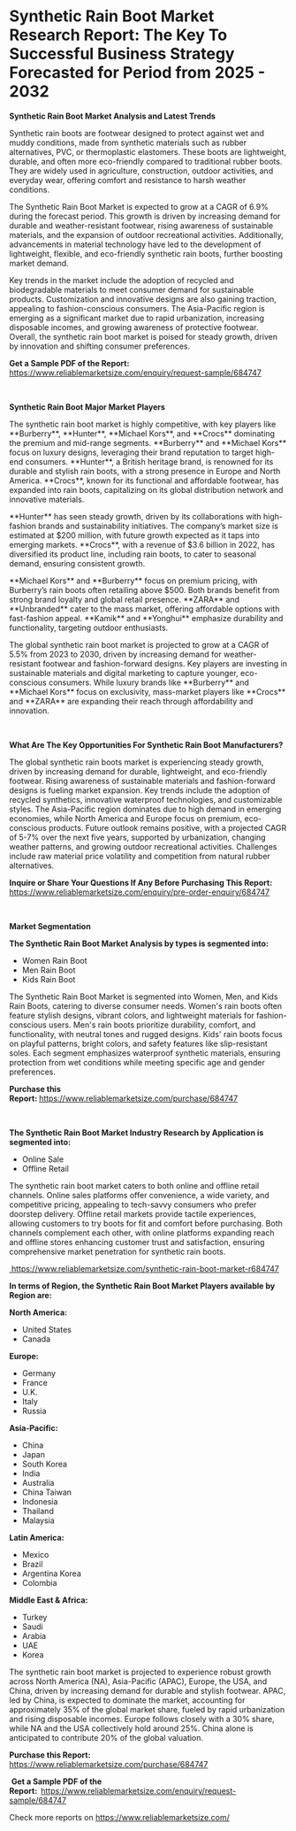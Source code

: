 <p><h1>Synthetic Rain Boot Market Research Report: The Key To Successful Business Strategy Forecasted for Period from 2025 - 2032</h1></p><p><strong>Synthetic Rain Boot Market Analysis and Latest Trends</strong></p>
<p><p>Synthetic rain boots are footwear designed to protect against wet and muddy conditions, made from synthetic materials such as rubber alternatives, PVC, or thermoplastic elastomers. These boots are lightweight, durable, and often more eco-friendly compared to traditional rubber boots. They are widely used in agriculture, construction, outdoor activities, and everyday wear, offering comfort and resistance to harsh weather conditions.</p><p>The Synthetic Rain Boot Market is expected to grow at a CAGR of 6.9% during the forecast period. This growth is driven by increasing demand for durable and weather-resistant footwear, rising awareness of sustainable materials, and the expansion of outdoor recreational activities. Additionally, advancements in material technology have led to the development of lightweight, flexible, and eco-friendly synthetic rain boots, further boosting market demand.</p><p>Key trends in the market include the adoption of recycled and biodegradable materials to meet consumer demand for sustainable products. Customization and innovative designs are also gaining traction, appealing to fashion-conscious consumers. The Asia-Pacific region is emerging as a significant market due to rapid urbanization, increasing disposable incomes, and growing awareness of protective footwear. Overall, the synthetic rain boot market is poised for steady growth, driven by innovation and shifting consumer preferences.</p></p>
<p><strong>Get a Sample PDF of the Report:&nbsp;</strong> <a href="https://www.reliablemarketsize.com/enquiry/request-sample/684747?utm_campaign=1143&utm_medium=2&utm_source=Github&utm_content=ia&utm_term=20012025&utm_id=synthetic-rain-boot">https://www.reliablemarketsize.com/enquiry/request-sample/684747</a></p>
<p>&nbsp;</p>
<p><strong>Synthetic Rain Boot Major Market Players</strong></p>
<p><p>The synthetic rain boot market is highly competitive, with key players like **Burberry**, **Hunter**, **Michael Kors**, and **Crocs** dominating the premium and mid-range segments. **Burberry** and **Michael Kors** focus on luxury designs, leveraging their brand reputation to target high-end consumers. **Hunter**, a British heritage brand, is renowned for its durable and stylish rain boots, with a strong presence in Europe and North America. **Crocs**, known for its functional and affordable footwear, has expanded into rain boots, capitalizing on its global distribution network and innovative materials.</p><p>**Hunter** has seen steady growth, driven by its collaborations with high-fashion brands and sustainability initiatives. The company’s market size is estimated at $200 million, with future growth expected as it taps into emerging markets. **Crocs**, with a revenue of $3.6 billion in 2022, has diversified its product line, including rain boots, to cater to seasonal demand, ensuring consistent growth.</p><p>**Michael Kors** and **Burberry** focus on premium pricing, with Burberry’s rain boots often retailing above $500. Both brands benefit from strong brand loyalty and global retail presence. **ZARA** and **Unbranded** cater to the mass market, offering affordable options with fast-fashion appeal. **Kamik** and **Yonghui** emphasize durability and functionality, targeting outdoor enthusiasts.</p><p>The global synthetic rain boot market is projected to grow at a CAGR of 5.5% from 2023 to 2030, driven by increasing demand for weather-resistant footwear and fashion-forward designs. Key players are investing in sustainable materials and digital marketing to capture younger, eco-conscious consumers. While luxury brands like **Burberry** and **Michael Kors** focus on exclusivity, mass-market players like **Crocs** and **ZARA** are expanding their reach through affordability and innovation.</p></p>
<p>&nbsp;</p>
<p><strong>What Are The Key Opportunities For Synthetic Rain Boot Manufacturers?</strong></p>
<p><p>The global synthetic rain boots market is experiencing steady growth, driven by increasing demand for durable, lightweight, and eco-friendly footwear. Rising awareness of sustainable materials and fashion-forward designs is fueling market expansion. Key trends include the adoption of recycled synthetics, innovative waterproof technologies, and customizable styles. The Asia-Pacific region dominates due to high demand in emerging economies, while North America and Europe focus on premium, eco-conscious products. Future outlook remains positive, with a projected CAGR of 5-7% over the next five years, supported by urbanization, changing weather patterns, and growing outdoor recreational activities. Challenges include raw material price volatility and competition from natural rubber alternatives.</p></p>
<p><strong>Inquire or Share Your Questions If Any Before Purchasing This Report:</strong> <a href="https://www.reliablemarketsize.com/enquiry/pre-order-enquiry/684747?utm_campaign=1143&utm_medium=2&utm_source=Github&utm_content=ia&utm_term=20012025&utm_id=synthetic-rain-boot">https://www.reliablemarketsize.com/enquiry/pre-order-enquiry/684747</a></p>
<p>&nbsp;</p>
<p><strong>Market Segmentation</strong></p>
<p><strong>The Synthetic Rain Boot Market Analysis by types is segmented into:</strong></p>
<p><ul><li>Women Rain Boot</li><li>Men Rain Boot</li><li>Kids Rain Boot</li></ul></p>
<p><p>The Synthetic Rain Boot Market is segmented into Women, Men, and Kids Rain Boots, catering to diverse consumer needs. Women's rain boots often feature stylish designs, vibrant colors, and lightweight materials for fashion-conscious users. Men's rain boots prioritize durability, comfort, and functionality, with neutral tones and rugged designs. Kids' rain boots focus on playful patterns, bright colors, and safety features like slip-resistant soles. Each segment emphasizes waterproof synthetic materials, ensuring protection from wet conditions while meeting specific age and gender preferences.</p></p>
<p><strong>Purchase this Report:&nbsp;</strong><a href="https://www.reliablemarketsize.com/purchase/684747?utm_campaign=1143&utm_medium=2&utm_source=Github&utm_content=ia&utm_term=20012025&utm_id=synthetic-rain-boot">https://www.reliablemarketsize.com/purchase/684747</a></p>
<p>&nbsp;</p>
<p><strong>The Synthetic Rain Boot Market Industry Research by Application is segmented into:</strong></p>
<p><ul><li>Online Sale</li><li>Offline Retail</li></ul></p>
<p><p>The synthetic rain boot market caters to both online and offline retail channels. Online sales platforms offer convenience, a wide variety, and competitive pricing, appealing to tech-savvy consumers who prefer doorstep delivery. Offline retail markets provide tactile experiences, allowing customers to try boots for fit and comfort before purchasing. Both channels complement each other, with online platforms expanding reach and offline stores enhancing customer trust and satisfaction, ensuring comprehensive market penetration for synthetic rain boots.</p></p>
<p><a href="https://www.reliablemarketsize.com/synthetic-rain-boot-market-r684747?utm_campaign=1143&utm_medium=2&utm_source=Github&utm_content=ia&utm_term=20012025&utm_id=synthetic-rain-boot">&nbsp;https://www.reliablemarketsize.com/synthetic-rain-boot-market-r684747</a></p>
<p><strong>In terms of Region, the Synthetic Rain Boot Market Players available by Region are:</strong></p>
<p>
    <p> <strong> North America: </strong>
        <ul>
            <li>United States</li>
            <li>Canada</li>
        </ul>
        </p> 
    <p> <strong> Europe: </strong>
        <ul>
            <li>Germany</li>
            <li>France</li>
            <li>U.K.</li>
            <li>Italy</li>
            <li>Russia</li>
        </ul>
        </p> 
    <p> <strong> Asia-Pacific: </strong>
        <ul>
            <li>China</li>
            <li>Japan</li>
            <li>South Korea</li>
            <li>India</li>
            <li>Australia</li>
            <li>China Taiwan</li>
            <li>Indonesia</li>
            <li>Thailand</li>
            <li>Malaysia</li>
        </ul>
        </p> 
    <p> <strong> Latin America: </strong>
        <ul>
            <li>Mexico</li>
            <li>Brazil</li>
            <li>Argentina Korea</li>
            <li>Colombia</li>
        </ul>
        </p> 
    <p> <strong> Middle East & Africa: </strong>
        <ul>
            <li>Turkey</li>
            <li>Saudi</li>
            <li>Arabia</li>
            <li>UAE</li>
            <li>Korea</li>
        </ul>
    </p>
    </p>
<p><p>The synthetic rain boot market is projected to experience robust growth across North America (NA), Asia-Pacific (APAC), Europe, the USA, and China, driven by increasing demand for durable and stylish footwear. APAC, led by China, is expected to dominate the market, accounting for approximately 35% of the global market share, fueled by rapid urbanization and rising disposable incomes. Europe follows closely with a 30% share, while NA and the USA collectively hold around 25%. China alone is anticipated to contribute 20% of the global valuation.</p></p>
<p><strong>Purchase this Report: </strong><a href="https://www.reliablemarketsize.com/purchase/684747?utm_campaign=1143&utm_medium=2&utm_source=Github&utm_content=ia&utm_term=20012025&utm_id=synthetic-rain-boot">https://www.reliablemarketsize.com/purchase/684747</a></p>
<p>&nbsp;<strong>Get a Sample PDF of the Report:&nbsp;&nbsp;</strong><a href="https://www.reliablemarketsize.com/enquiry/request-sample/684747?utm_campaign=1143&utm_medium=2&utm_source=Github&utm_content=ia&utm_term=20012025&utm_id=synthetic-rain-boot">https://www.reliablemarketsize.com/enquiry/request-sample/684747</a></p>
<p><strong></strong></p>
<p>Check more reports on <a href="https://www.reliablemarketsize.com/?utm_campaign=1143&utm_medium=2&utm_source=Github&utm_content=ia&utm_term=20012025&utm_id=synthetic-rain-boot">https://www.reliablemarketsize.com/</a></p>